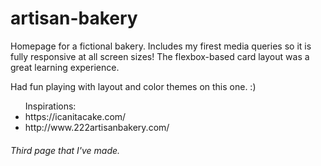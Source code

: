 # artisan-bakery
<p>Homepage for a fictional bakery. Includes my firest media queries so it is fully responsive at all screen sizes! The flexbox-based card layout was a great learning experience.</p> 

<p>Had fun playing with layout and color themes on this one. :)</p>

<ul>Inspirations: <br>
  <li>https://icanitacake.com/</li>
  <li>http://www.222artisanbakery.com/</li>
</ul>

<h6>Third page that I've made.</h6>
